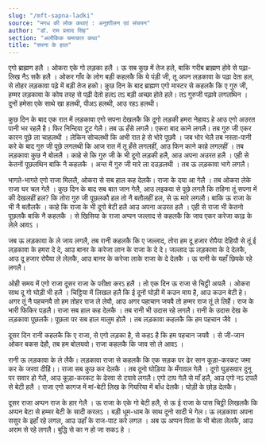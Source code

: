 ```yaml
---
slug: "/mft-sapna-ladki"
source: "मगध की लोक कथाएं : अनुशाीलन एवं संचयन"
author: "डॉ. राम प्रसाद सिंह"
section: "अलौकिक चमत्‍कार कथा"
title: "सपना के हाल"
---
```

एगो ब्राह्मण हलै । ओकरा एके गो लड़का हलै ।  ऊ  सब कुछ में तेज हले, बाकि गरीब ब्राह्मण होवे से पढ़ा-लिख नैऽ सकै हलै । ओकर गाँव के लोग बड़ी कहलकै कि ये पंड़ी जी, तू अपन लड़कावा के पढ़ा देता हल, से तोहर लड़कावा पढ़े में बड़ी तेज हको। कुछ दिन के बाद ब्राह्मण एगो मास्टर से कहलकै कि ए गुरु जी, हम्मर लड़कावा के कोय तरह से पढ़ी देतो हलऽ तऽ बड़ी अच्छा होते हले। तऽ गुरुजी पढ़ावे लगलथिन । दुनों हमेसा एके साथे खा हलथी, पीअऽ हलथी, आउ रहऽ हलथी। 

कुछ दिन के बाद एक रात में लड़कावा एगो सपना देखलकै कि दूगो लड़की हमरा नेहावऽ हे आउ एगो अउरत पानी भर रहलै है। फिर निन्दिया टूट गेलै। तब ऊ हँसे लगलै। एकरा बाद काने लगलै। तब गुरु जी एकर कारन पूछे ला चाहलथी । लेकिन सोचलथी कि अभी रात हे से भोरे पूछवै । जब भोर भेलै तब नस्‍ता-पानी करे के बाद गुरु जी पूछे लगलथी कि आज रात में तू हँसे लगलहीं, आउ फिन काने काहे लगलहीं । तब लड़कावा कुछ नै बोललै । काहे से कि गुरु जी के भी दूगो लड़की हलै, आउ अपना अउरत हलै । एही से केतनों पूछलथिन बाकि नै कहलकै । अन्त में गुरु जी मारे ला दउड़लथी । तब ऊ लड़कावा भागे लगलै। 

भागते-भागते एगो राजा मिललै, ओकरा से सब हाल कह देलकै। राजा के दया आ गेलै । तब ओकरा लेके राजा घर चल गेलै । कुछ दिन के बाद सब बात जान गेलै, आउ लइकवा से पूछे लगलै कि तहिना तूं सपना में की देखलहीं हल? कि तोरा गुरु जी पूछलकौ हल तो नै बतौलहीं हल, से ऊ मारे लगलौ। बाकि ऊ राजा के भी नै बतौलकै । काहे कि राजा के भी दूगो बेटी हलै आउ अपना अउरत हलै । एही से राजा भी केतनो पूछलकै बाकि नै कहलकै । से खिसिया के राजा अप्पन जल्लाद से कहलकै कि जाव एकर करेजा काढ़ के लेले आवऽ ।

जब ऊ लड़कावा के ले जाय लगलै, तब रानी कहलकै कि ए जल्लाद, तोरा हम दू हजार रोपैया देहियौ से तूं ई लड़कावा के हमरा दे दे, आउ बानर के करेजा लान के राजा के दे दे। जल्लाद ऊ लड़कावा के दे देलकै, आउ दू हजार रोपैया ले लेलकै, आउ बानर के करेजा लाके राजा के दे देलकै । ऊ रानी के यहाँ छिपके रहे लगलै।

ओही समय में एगो राजा दूसर राजा के परीक्षा करऽ हलै । तो एक दिन ऊ राजा से चिट्ठी अयलै । ओकरा साथ दू गो घोड़ी भी हलै । चिट्ठिया में लिखल हलै कि ई दूनों घोड़ी में कउन माय है, आउ कउन बेटी हे। अगर तूं नै पहचनवै तो हम तोहर राज ले लेवौ, आउ अगर पहाचान जयवै तो हम्मर राज तूं ले लिहैं। राज के भारी फिकिर पड़लै। राजा सब हाल कह देलकै । तब रानी भी उदास रहे लगलै। रानी के उदास देख के लड़कावा पूछलकै। पूछला पर सब हाल मालुम होलै । तब लड़कावा कहलकै कि हम पहचान जैवे । 

दूसर दिन रानी कहलकै कि ए राजा, से एगो लड़का है, से कहऽ है कि हम पहचान जयवै । से जी-जान ओकर बकस देहौ, तब हम बोलयवो। राजा कहलकै कि जाव सो ले आवऽ । 

रानी ऊ लड़कावा के ले लैकै। लड़कावा राजा से कहलकै कि एक सड़क पर ढेर सान कूड़ा-करकट जमा कर के जरवा दीहिं।। राजा सब कुछ कर देलकै । तब दूनो घोड़िया के मँगावल गेलै । दूगो घुड़सवार दुनू पर सवार हो गेलै, आउ कूड़ा-करकट के ढेरवा से टपावे लगलै। एगो टाप गेलै से माँ हलै, आउ एगो नऽ टपलै से बेटी हलै । राजा एगो कागज में मां-बेटी लिख के गियरिया में बाँध देलकै। घोड़ी के छोड़ देलकै। 

दूसर राजा अप्पन राज के हार गेलै । ऊ राजा के एके गो बेटी हलै, से ऊ ई राजा के पास चिट्ठी लिखलकै कि अप्पन बेटा से हम्मर बेटी के सादी करलऽ । बड़ी धूम-धाम के साथ दूनो सादी भे गेल। ऊ लड़कावा अपना ससुर के इहाँ रहे लगल, आउ उहाँ के राज-पाट करे लगल । अब ऊ अप्पन पिता के भी बोला लेलकै, आउ अराम से रहे लगलै। बुद्धि से का न हो जा सकऽ हे । 
 